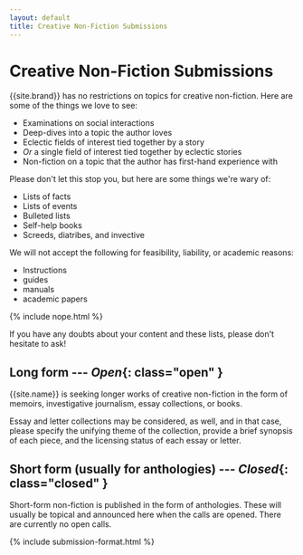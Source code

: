 ```yaml
---
layout: default
title: Creative Non-Fiction Submissions
---
```


# Creative Non-Fiction Submissions

{{site.brand}} has no restrictions on topics for creative non-fiction. Here are some of the things we love to see:

* Examinations on social interactions
* Deep-dives into a topic the author loves
* Eclectic fields of interest tied together by a story
* *Or* a single field of interest tied together by eclectic stories
* Non-fiction on a topic that the author has first-hand experience with

Please don't let this stop you, but here are some things we're wary of:

* Lists of facts
* Lists of events
* Bulleted lists
* Self-help books
* Screeds, diatribes, and invective

We will not accept the following for feasibility, liability, or academic reasons:

* Instructions
* guides
* manuals
* academic papers

{% include nope.html %}

If you have any doubts about your content and these lists, please don't hesitate to ask!

## Long form --- ***Open***{: class="open" }

{{site.name}} is seeking longer works of creative non-fiction in the form of memoirs, investigative journalism, essay collections, or books.

Essay and letter collections may be considered, as well, and in that case, please specify the unifying theme of the collection, provide a brief synopsis of each piece, and the licensing status of each essay or letter.

## Short form (usually for anthologies) --- ***Closed***{: class="closed" }

Short-form non-fiction is published in the form of anthologies. These will usually be topical and announced here when the calls are opened. There are currently no open calls.

{% include submission-format.html %}
